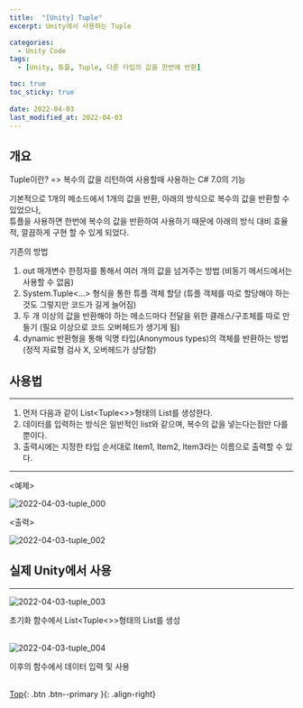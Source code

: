 ```yaml
---
title:  "[Unity] Tuple"
excerpt: Unity에서 사용하는 Tuple

categories:
  - Unity Code
tags:
  - [Unity, 튜플, Tuple, 다른 타입의 값을 한번에 반환]

toc: true
toc_sticky: true
 
date: 2022-04-03
last_modified_at: 2022-04-03
---
```


## 개요
Tuple이란?
=> 복수의 값을 리턴하여 사용할때 사용하는 C# 7.0의 기능 <br> 

기본적으로 1개의 메소드에서 1개의 값을 반환, 아래의 방식으로 복수의 값을 반환할 수 있었으나, <br>
튜플을 사용하면 한번에 복수의 값을 반환하여 사용하기 때문에 아래의 방식 대비 효율적, 깔끔하게 구현 할 수 있게 되었다.<br> 

기존의 방법<br> 

1. out 매개변수 한정자를 통해서 여러 개의 값을 넘겨주는 방법 (비동기 메서드에서는 사용할 수 없음)
2. System.Tuple<...> 형식을 통한 튜플 객체 할당 (튜플 객체를 따로 할당해야 하는 것도 그렇지만 코드가 길게 늘어짐)
3. 두 개 이상의 값을 반환해야 하는 메소드마다 전달을 위한 클래스/구조체를 따로 만들기 (필요 이상으로 코드 오버헤드가 생기게 됨)
4. dynamic 반환형을 통해 익명 타입(Anonymous types)의 객체를 반환하는 방법 (정적 자료형 검사 X, 오버헤드가 상당함) 

## 사용법 
---

1. 먼저 다음과 같이 List<Tuple<>>형태의 List를 생성한다.
2. 데이터를 입력하는 방식은 일반적인 list와 같으며, 복수의 값을 넣는다는점만 다를뿐이다.
3. 출력시에는 지정한 타입 순서대로 Item1, Item2, Item3라는 이름으로 출력할 수 있다.

---

 <예제> <br> 

![2022-04-03-tuple_000](https://user-images.githubusercontent.com/40765022/161705073-1426f4e3-2119-4ec8-8305-308ea75583b8.png) <br>

 <출력> <br>

![2022-04-03-tuple_002](https://user-images.githubusercontent.com/40765022/161705189-7f461525-7555-44de-ad71-aead2bfbce77.png) <br> 


## 실제 Unity에서 사용 
---


![2022-04-03-tuple_003](https://user-images.githubusercontent.com/40765022/161705270-f6049de5-1b80-47d8-8850-e4108ab6021d.png) <br>

 초기화 함수에서 List<Tuple<>>형태의 List를 생성 <br> <br>

![2022-04-03-tuple_004](https://user-images.githubusercontent.com/40765022/161705394-c8f3c664-b82d-4629-aea5-f036ccb9a88d.png) <br>

이후의 함수에서 데이터 입력 및 사용 <br><br>


[Top](#){: .btn .btn--primary }{: .align-right}